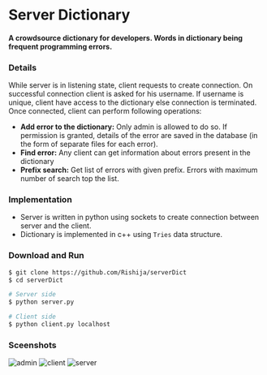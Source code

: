  # Server Dictionary
 #### A crowdsource dictionary for developers. Words in dictionary being frequent programming errors.
 ### Details
 While server is in listening state, client requests to create connection. On successful connection client is asked for his username. If username is unique, client have access to the dictionary else connection is terminated. Once connected, client can perform following operations:
 - **Add error to the dictionary:** Only admin is allowed to do so. If permission is granted, details of the error are saved in the database (in the form of separate files for each error).
 - **Find error:** Any client can get information about errors present in the dictionary
 - **Prefix search:** Get list of errors with given prefix. Errors with maximum number of search top the list.
 ### Implementation
 - Server is written in python using sockets to create connection between server and the client.
 - Dictionary is implemented in c++ using `Tries` data structure.
 ### Download and Run
 ``` bash
 $ git clone https://github.com/Rishija/serverDict
 $ cd serverDict
 
 # Server side
 $ python server.py
 
 # Client side
 $ python client.py localhost
 ```
 ### Sceenshots
 ![admin](https://i.imgur.com/ZAjQXGe.jpg)
 ![client](https://i.imgur.com/DPFaHAK.jpg)
 ![server](https://i.imgur.com/HUAzwbO.jpg)
